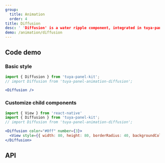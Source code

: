 ```yaml
---
group:
  title: Animation
  order: 4
title: Diffusion
desc: ' 'Diffusion' is a water ripple component, integrated in tuya-panel-kit@4.7.11 version, and can also be installed separately using tuya-panel-animation-diffusion.'
demo: /animation/diffusion
---
```


## Code demo

### Basic style

```jsx
import { Diffusion } from 'tuya-panel-kit';
// import Diffusion from 'tuya-panel-animation-diffusion';

<Diffusion />
```

### Customize child components

```jsx
import { View } from 'react-native'
import { Diffusion } from 'tuya-panel-kit';
// import Diffusion from 'tuya-panel-animation-diffusion';

<Diffusion color="#0ff" number={3}>
  <View style={{ width: 80, height: 80, borderRadius: 40, backgroundColor: '#0ff' }} />
</Diffusion>
```

## API 

<API src="../../../node_modules/tuya-panel-animation-diffusion/lib/index.d.ts" exports='["Diffusion"]'>